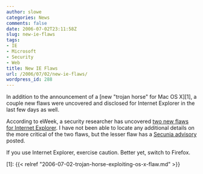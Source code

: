 ```yaml
---
author: slowe
categories: News
comments: false
date: 2006-07-02T23:11:58Z
slug: new-ie-flaws
tags:
- IE
- Microsoft
- Security
- Web
title: New IE Flaws
url: /2006/07/02/new-ie-flaws/
wordpress_id: 288
---
```


In addition to the announcement of a [new "trojan horse" for Mac OS X][1], a couple new flaws were uncovered and disclosed for Internet Explorer in the last few days as well.

According to eWeek, a security researcher has uncovered [two new flaws for Internet Explorer](http://www.eweek.com/article2/0,1759,1984286,00.asp). I have not been able to locate any additional details on the more critical of the two flaws, but the lesser flaw has a [Secunia advisory](http://secunia.com/advisories/20825/) posted.

If you use Internet Explorer, exercise caution. Better yet, switch to Firefox.

[1]: {{< relref "2006-07-02-trojan-horse-exploiting-os-x-flaw.md" >}}
